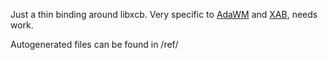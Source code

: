Just a thin binding around libxcb. Very specific to [AdaWM](https://github.com/SietsevanderMolen/adawm) and [XAB](https://github.com/SietsevanderMolen/xab), needs work.

Autogenerated files can be found in /ref/
